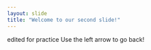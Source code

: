 ```yaml
---
layout: slide
title: "Welcome to our second slide!"
---
```

edited for practice
Use the left arrow to go back!

